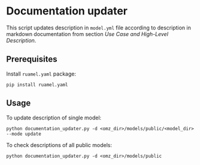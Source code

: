 # Documentation updater

This script updates description in `model.yml` file according to description in markdown documentation from section *Use Case and High-Level Description*.

## Prerequisites

Install `ruamel.yaml` package:
```
pip install ruamel.yaml
```

## Usage

To update description of single model:
```
python documentation_updater.py -d <omz_dir>/models/public/<model_dir> --mode update
```

To check descriptions of all public models:
```
python documentation_updater.py -d <omz_dir>/models/public
```
